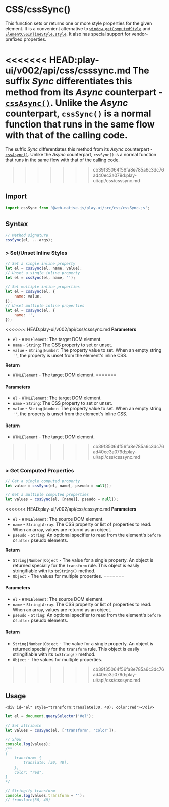 # CSS/cssSync\(\)

This function sets or returns one or more style properties for the given element. It is a convenient alternative to [`window.getComputedStyle`](https://developer.mozilla.org/en-US/docs/Web/API/Window/getComputedStyle) and [`ElementCSSInlineStyle.style`](https://developer.mozilla.org/en-US/docs/Web/API/ElementCSSInlineStyle/style). It also has special support for vendor-prefixed properties.

<<<<<<< HEAD:play-ui/v002/api/css/csssync.md
The suffix *Sync* differentiates this method from its *Async* counterpart - [`cssAsync()`](/play-ui/v002/api/css/cssasync.md). Unlike the *Async* counterpart, `cssSync()` is a normal function that runs in the same flow with that of the calling code.
=======
The suffix _Sync_ differentiates this method from its _Async_ counterpart - [`cssAsync()`](cssasync.md). Unlike the _Async_ counterpart, `cssSync()` is a normal function that runs in the same flow with that of the calling code.
>>>>>>> cb39f35064f56fa8e785a6c3dc76ad40ec3a079d:play-ui/api/css/csssync.md

## Import

```javascript
import cssSync from '@web-native-js/play-ui/src/css/cssSync.js';
```

## Syntax

```javascript
// Method signature
cssSync(el, ...args);
```

### &gt; Set/Unset Inline Styles

```javascript
// Set a single inline property
let el = cssSync(el, name, value);
// Unset a single inline property
let el = cssSync(el, name, '');

// Set multiple inline properties
let el = cssSync(el, {
    name: value,
});
// Unset multiple inline properties
let el = cssSync(el, {
    name: '',
});
```

<<<<<<< HEAD:play-ui/v002/api/css/csssync.md
**Parameters**
+ `el` - `HTMLElement`: The target DOM element.
+ `name` - `String`: The CSS property to set or unset.
+ `value` - `String|Number`: The property value to set. When an empty string `''`, the property is unset from the element's inline CSS.

**Return**
+ `HTMLElement` - The target DOM element.
=======
#### Parameters

* `el` - `HTMLElement`: The target DOM element.
* `name` - `String`: The CSS property to set or unset.
* `value` - `String|Number`: The property value to set. When an empty string `''`, the property is unset from the element's inline CSS.

#### Return

* `HTMLElement` - The target DOM element.
>>>>>>> cb39f35064f56fa8e785a6c3dc76ad40ec3a079d:play-ui/api/css/csssync.md

### &gt; Get Computed Properties

```javascript
// Get a single computed property
let value = cssSync(el, name[, pseudo = null]);

// Get a multiple computed properties
let values = cssSync(el, [name][, pseudo = null]);
```

<<<<<<< HEAD:play-ui/v002/api/css/csssync.md
**Parameters**
+ `el` - `HTMLElement`: The source DOM element.
+ `name` - `String|Array`: The CSS property or list of properties to read. When an array, values are returnd as an object.
+ `pseudo` - `String`: An optional specifier to read from the element's `before` or `after` pseudo elements.

**Return**
+ `String|Number|Object` - The value for a single property. An object is returned specially for the `transform` rule. This object is easily stringifiable with its `toString()` method.
+ `Object` - The values for multiple properties.
=======
#### Parameters

* `el` - `HTMLElement`: The source DOM element.
* `name` - `String|Array`: The CSS property or list of properties to read. When an array, values are returnd as an object.
* `pseudo` - `String`: An optional specifier to read from the element's `before` or `after` pseudo elements.

#### Return

* `String|Number|Object` - The value for a single property. An object is returned specially for the `transform` rule. This object is easily stringifiable with its `toString()` method.
* `Object` - The values for multiple properties.
>>>>>>> cb39f35064f56fa8e785a6c3dc76ad40ec3a079d:play-ui/api/css/csssync.md

## Usage

```markup
<div id="el" style="transform:translate(30, 40); color:red"></div>
```

```javascript
let el = document.querySelector('#el');

// Set attribute
let values = cssSync(el, ['transform', 'color']);

// Show
console.log(values);
/**
{
    transform: {
        translate: [30, 40],
    },
    color: "red",
}
*/

// Stringify transform
console.log(values.transform + '');
// translate(30, 40)
```

